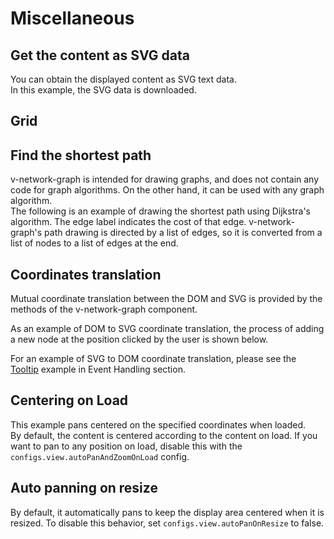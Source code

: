 # Miscellaneous

## Get the content as SVG data

You can obtain the displayed content as SVG text data.  
In this example, the SVG data is downloaded.

<demo-tabs :demo-height="250" :use-data="true">
<template v-slot:demo>
  <DemoDownload />
</template>
<template v-slot:source>

  <<< @/.vitepress/components/09_misc/01/Download.vue{18-27}

</template>
<template v-slot:data>

  <<< @/.vitepress/components/09_misc/01/data.ts

</template>
</demo-tabs>

## Grid

<demo-tabs :use-data="true">
<template v-slot:demo>
  <DemoGridLayer />
</template>
<template v-slot:source>

  <<< @/.vitepress/components/09_misc/02/GridLayer.vue{9-23}

</template>
<template v-slot:data>

  <<< @/.vitepress/components/09_misc/02/data.ts

</template>
</demo-tabs>

## Find the shortest path

v-network-graph is intended for drawing graphs, and does not
contain any code for graph algorithms.
On the other hand, it can be used with any graph algorithm.  
The following is an example of drawing the shortest path using
Dijkstra's algorithm.
The edge label indicates the cost of that edge.
v-network-graph's path drawing is directed by a list of edges,
so it is converted from a list of nodes to a list of edges at
the end.

<demo-tabs :demo-height="350" :use-data="true" hint="Displays the shortest path from the 'Source' to the mouse-over node.">
<template v-slot:demo>
  <DemoDijkstra />
</template>
<template v-slot:source>

  <<< @/.vitepress/components/09_misc/03/Dijkstra.vue

</template>
<template v-slot:data>

  <<< @/.vitepress/components/09_misc/03/data.ts

</template>
</demo-tabs>

## Coordinates translation

Mutual coordinate translation between the DOM and SVG is
provided by the methods of the v-network-graph component.

As an example of DOM to SVG coordinate translation, the
process of adding a new node at the position clicked by
the user is shown below.

<demo-tabs :use-data="true" hint="Clicking on an empty area will add a new node to that location.">
<template v-slot:demo>
  <DemoCoordinates />
</template>
<template v-slot:source>

  <<< @/.vitepress/components/09_misc/04/Coordinates.vue

</template>
<template v-slot:data>

  <<< @/.vitepress/components/09_misc/04/data.ts

</template>
</demo-tabs>

For an example of SVG to DOM coordinate translation, please see the
[Tooltip](https://dash14.github.io/v-network-graph/examples/event.html#tooltip)
example in Event Handling section.


## Centering on Load

This example pans centered on the specified coordinates when loaded.  
By default, the content is centered according to the content on load.
If you want to pan to any position on load, disable this with the
`configs.view.autoPanAndZoomOnLoad` config.

<demo-tabs :use-data="true">
<template v-slot:demo>
  <DemoCenteredOnLoad />
</template>
<template v-slot:source>

  <<< @/.vitepress/components/09_misc/05/CenteredOnLoad.vue{11-21,25-27}

</template>
<template v-slot:data>

  <<< @/.vitepress/components/09_misc/05/data.ts

</template>
</demo-tabs>


## Auto panning on resize

By default, it automatically pans to keep the display area
centered when it is resized. To disable this behavior, set
`configs.view.autoPanOnResize` to false.

<demo-tabs demo-height="100%" :use-data="true" hint="Can be resized by dragging the lower right corner">
<template v-slot:demo>
  <DemoResize />
</template>
<template v-slot:source>

  <<< @/.vitepress/components/09_misc/06/Resize.vue{8-10}

</template>
<template v-slot:data>

  <<< @/.vitepress/components/09_misc/06/data.ts

</template>
</demo-tabs>


<script setup>
import DemoDownload from '../.vitepress/components/09_misc/01/Download.vue'
import DemoGridLayer from '../.vitepress/components/09_misc/02/GridLayer.vue'
import DemoDijkstra from '../.vitepress/components/09_misc/03/Dijkstra.vue'
import DemoCoordinates from '../.vitepress/components/09_misc/04/Coordinates.vue'
import DemoCenteredOnLoad from '../.vitepress/components/09_misc/05/CenteredOnLoad.vue'
import DemoResize from '../.vitepress/components/09_misc/06/Resize.vue'
</script>

